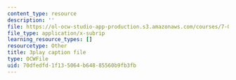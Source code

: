 ```yaml
---
content_type: resource
description: ''
file: https://ol-ocw-studio-app-production.s3.amazonaws.com/courses/7-016-introductory-biology-fall-2018/70dfedfd1f135064b64885560b9fb3fb_QTdJiG7mV40.vtt
file_type: application/x-subrip
learning_resource_types: []
resourcetype: Other
title: 3play caption file
type: OCWFile
uid: 70dfedfd-1f13-5064-b648-85560b9fb3fb
---
```

